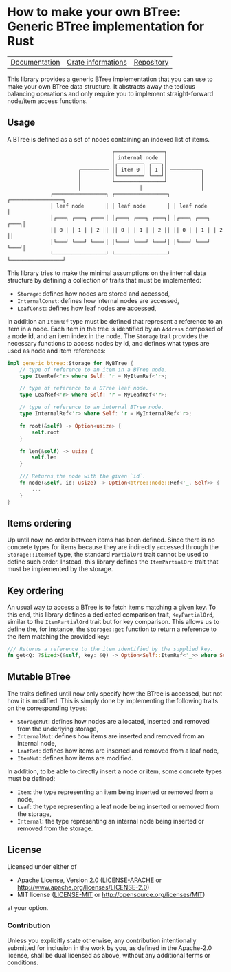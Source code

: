 # How to make your own BTree: Generic BTree implementation for Rust

<table><tr>
  <td><a href="https://docs.rs/generic-btree">Documentation</a></td>
  <td><a href="https://crates.io/crates/generic-btree">Crate informations</a></td>
  <td><a href="https://github.com/timothee-haudebourg/generic-btree">Repository</a></td>
</tr></table>

This library provides a generic BTree implementation that you can use to make your own BTree data structure.
It abstracts away the tedious balancing operations and only require you to implement straight-forward node/item access functions.

## Usage

A BTree is defined as a set of nodes containing an indexed list of items.

```text
                                  ┌────────────────┐
                                  │ internal node  │
                                  │┌────────┐ ┌───┐│
                       ┌───────── ││ item 0 │ │ 1 ││ ──────────┐
                       │          │└────────┘ └───┘│           │
                       │          └────────────────┘           │
                       │                   │                   │
              ┌─────────────────┐ ┌─────────────────┐ ┌─────────────────┐
              │ leaf node       │ │ leaf node       │ │ leaf node       │
              │┌───┐ ┌───┐ ┌───┐│ │┌───┐ ┌───┐ ┌───┐│ │┌───┐ ┌───┐ ┌───┐│
              ││ 0 │ │ 1 │ │ 2 ││ ││ 0 │ │ 1 │ │ 2 ││ ││ 0 │ │ 1 │ │ 2 ││
              │└───┘ └───┘ └───┘│ │└───┘ └───┘ └───┘│ │└───┘ └───┘ └───┘│
              └─────────────────┘ └─────────────────┘ └─────────────────┘
```

This library tries to make the minimal assumptions on the internal data structure by defining a collection of traits that must be implemented:

- `Storage`: defines how nodes are stored and accessed,
- `InternalConst`: defines how internal nodes are accessed,
- `LeafConst`: defines how leaf nodes are accessed,

In addition an `ItemRef` type must be defined that represent a reference to an item in a node.
Each item in the tree is identified by an `Address` composed
of a node id, and an item index in the node.
The `Storage` trait provides the necessary functions to
access nodes by id, and defines what types are used as
node and item references:

```rust
impl generic_btree::Storage for MyBTree {
	// type of reference to an item in a BTree node.
	type ItemRef<'r> where Self: 'r = MyItemRef<'r>;

	// type of reference to a BTree leaf node.
	type LeafRef<'r> where Self: 'r = MyLeafRef<'r>;

	// type of reference to an internal BTree node.
	type InternalRef<'r> where Self: 'r = MyInternalRef<'r>;

	fn root(&self) -> Option<usize> {
		self.root
	}

	fn len(&self) -> usize {
		self.len
	}

	/// Returns the node with the given `id`.
	fn node(&self, id: usize) -> Option<btree::node::Ref<'_, Self>> {
		...
	}
}
```

## Items ordering

Up until now, no order between items has been defined.
Since there is no concrete types for items because they are
indirectly accessed through the `Storage::ItemRef` type,
the standard `PartialOrd` trait cannot be used to define such order.
Instead, this library defines the `ItemPartialOrd` trait that must
be implemented by the storage.

## Key ordering

An usual way to access a BTree is to fetch items matching a given key.
To this end, this library defines a dedicated comparison trait,
`KeyPartialOrd`, similar to the `ItemPartialOrd` trait but for key comparison. 
This allows us to define the, for instance, the `Storage::get` function to return a reference to the item matching the provided key:

```rust
/// Returns a reference to the item identified by the supplied key.
fn get<Q: ?Sized>(&self, key: &Q) -> Option<Self::ItemRef<'_>> where Self: KeyPartialOrd<Q>;
```

## Mutable BTree

The traits defined until now only specify how the BTree is accessed,
but not how it is modified. This is simply done by implementing the following traits on the corresponding types:

- `StorageMut`: defines how nodes are allocated, inserted and removed from the underlying storage,
- `InternalMut`: defines how items are inserted and removed from an internal node,
- `LeafRef`: defines how items are inserted and removed from a leaf node,
- `ItemMut`: defines how items are modified.

In addition, to be able to directly insert a node or item,
some concrete types must be defined:

- `Item`: the type representing an item being inserted or removed from a node,
- `Leaf`: the type representing a leaf node being inserted or removed from the storage,
- `Internal`: the type representing an internal node being inserted or removed from the storage.

## License

Licensed under either of

 * Apache License, Version 2.0 ([LICENSE-APACHE](LICENSE-APACHE) or http://www.apache.org/licenses/LICENSE-2.0)
 * MIT license ([LICENSE-MIT](LICENSE-MIT) or http://opensource.org/licenses/MIT)

at your option.

### Contribution

Unless you explicitly state otherwise, any contribution intentionally submitted
for inclusion in the work by you, as defined in the Apache-2.0 license, shall be dual licensed as above, without any
additional terms or conditions.